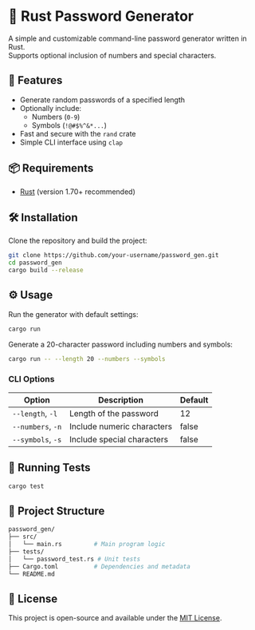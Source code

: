# 🔐 Rust Password Generator

A simple and customizable command-line password generator written in Rust.  
Supports optional inclusion of numbers and special characters.

## 🚀 Features

- Generate random passwords of a specified length
- Optionally include:
  - Numbers (`0-9`)
  - Symbols (`!@#$%^&*...`)
- Fast and secure with the `rand` crate
- Simple CLI interface using `clap`

## 📦 Requirements

- [Rust](https://www.rust-lang.org/tools/install) (version 1.70+ recommended)

## 🛠️ Installation

Clone the repository and build the project:

```bash
git clone https://github.com/your-username/password_gen.git
cd password_gen
cargo build --release
```

## ⚙️ Usage

Run the generator with default settings:
```bash
cargo run
```

Generate a 20-character password including numbers and symbols:
```bash
cargo run -- --length 20 --numbers --symbols
```

### CLI Options
| Option            | Description                | Default |
| ----------------- | -------------------------- | ------- |
| `--length`, `-l`  | Length of the password     | 12      |
| `--numbers`, `-n` | Include numeric characters | false   |
| `--symbols`, `-s` | Include special characters | false   |

## 🧪 Running Tests
```bash
cargo test
```

## 📁 Project Structure

```bash
password_gen/
├── src/
│   └── main.rs         # Main program logic
├── tests/
│   └── password_test.rs # Unit tests
├── Cargo.toml          # Dependencies and metadata
└── README.md
```

## 📃 License
This project is open-source and available under the [MIT License](./LICENSE).